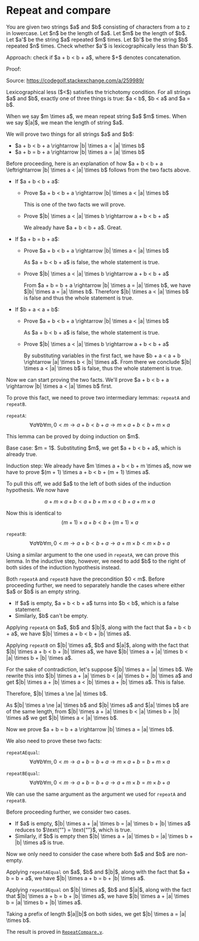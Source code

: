# Repeat and compare

You are given two strings \$a\$ and \$b\$ consisting of characters from a to z in lowercase. Let \$n\$ be the length of \$a\$. Let \$m\$ be the length of \$b\$. Let \$a'\$ be the string \$a\$ repeated \$m\$ times. Let \$b'\$ be the string \$b\$ repeated \$n\$ times. Check whether \$a'\$ is lexicographically less than \$b'\$.

Approach: check if \$a + b < b + a\$, where \$+\$ denotes concatenation.

Proof:

Source: https://codegolf.stackexchange.com/a/259989/

Lexicographical less (\$<\$) satisfies the trichotomy condition. For all strings \$a\$ and \$b\$, exactly one of three things is true: \$a < b\$, \$b < a\$ and \$a = b\$.

When we say \$m \times a\$, we mean repeat string \$a\$ \$m\$ times. When we say \$|a|\$, we mean the length of string \$a\$.

We will prove two things for all strings \$a\$ and \$b\$:

-   \$a + b < b + a \rightarrow |b| \times a < |a| \times b\$
-   \$a + b = b + a \rightarrow |b| \times a = |a| \times b\$

Before proceeding, here is an explanation of how \$a + b < b + a \leftrightarrow |b| \times a < |a| \times b\$ follows from the two facts above.

-   If \$a + b < b + a\$:

    -   Prove \$a + b < b + a \rightarrow |b| \times a < |a| \times b\$

        This is one of the two facts we will prove.

    -   Prove \$|b| \times a < |a| \times b \rightarrow a + b < b + a\$

        We already have \$a + b < b + a\$. Great.

-   If \$a + b = b + a\$:

    -   Prove \$a + b < b + a \rightarrow |b| \times a < |a| \times b\$

        As \$a + b < b + a\$ is false, the whole statement is true.

    -   Prove \$|b| \times a < |a| \times b \rightarrow a + b < b + a\$

        From \$a + b = b + a \rightarrow |b| \times a = |a| \times b\$, we have \$|b| \times a = |a| \times b\$. Therefore \$|b| \times a < |a| \times b\$ is false and thus the whole statement is true.

-   If \$b + a < a + b\$:

    -   Prove \$a + b < b + a \rightarrow |b| \times a < |a| \times b\$

        As \$a + b < b + a\$ is false, the whole statement is true.

    -   Prove \$|b| \times a < |a| \times b \rightarrow a + b < b + a\$

        By substituting variables in the first fact, we have \$b + a < a + b \rightarrow |a| \times b < |b| \times a\$. From there we conclude \$|b| \times a < |a| \times b\$ is false, thus the whole statement is true.

Now we can start proving the two facts. We'll prove \$a + b < b + a \rightarrow |b| \times a < |a| \times b\$ first.

To prove this fact, we need to prove two intermediary lemmas: `repeatA` and `repeatB`.

`repeatA`: $$\forall a\forall b\forall m, 0 < m \rightarrow a + b < b + a \rightarrow m \times a + b < b + m \times a$$

This lemma can be proved by doing induction on \$m\$.

Base case: \$m = 1\$. Substituting \$m\$, we get \$a + b < b + a\$, which is already true.

Induction step: We already have \$m \times a + b < b + m \times a\$, now we have to prove \$(m + 1) \times a + b < b + (m + 1) \times a\$.

To pull this off, we add \$a\$ to the left of both sides of the induction hypothesis. We now have

$$a + m \times a + b < a + b + m \times a < b + a + m \times a$$

Now this is identical to $$(m + 1) \times a + b < b + (m + 1) \times a$$

`repeatB`: $$\forall a\forall b\forall m, 0 < m \rightarrow a + b < b + a \rightarrow a + m \times b < m \times b + a$$

Using a similar argument to the one used in `repeatA`, we can prove this lemma. In the inductive step, however, we need to add \$b\$ to the right of both sides of the induction hypothesis instead.

Both `repeatA` and `repeatB` have the precondition \$0 < m\$. Before proceeding further, we need to separately handle the cases where either \$a\$ or \$b\$ is an empty string.

-   If \$a\$ is empty, \$a + b < b + a\$ turns into \$b < b\$, which is a false statement.
-   Similarly, \$b\$ can't be empty.

Applying `repeatA` on \$a\$, \$b\$ and \$|b|\$, along with the fact that \$a + b < b + a\$, we have \$|b| \times a + b < b + |b| \times a\$.

Applying `repeatB` on \$|b| \times a\$, \$b\$ and \$|a|\$, along with the fact that \$|b| \times a + b < b + |b| \times a\$, we have \$|b| \times a + |a| \times b < |a| \times b + |b| \times a\$.

For the sake of contradiction, let's suppose \$|b| \times a = |a| \times b\$. We rewrite this into \$|b| \times a + |a| \times b < |a| \times b + |b| \times a\$ and get \$|b| \times a + |b| \times a < |b| \times a + |b| \times a\$. This is false.

Therefore, \$|b| \times a \ne |a| \times b\$.

As \$|b| \times a \ne |a| \times b\$ and \$|b| \times a\$ and \$|a| \times b\$ are of the same length, from \$|b| \times a + |a| \times b < |a| \times b + |b| \times a\$ we get \$|b| \times a < |a| \times b\$.

Now we prove \$a + b = b + a \rightarrow |b| \times a = |a| \times b\$.

We also need to prove these two facts:

`repeatAEqual`: $$\forall a\forall b\forall m, 0 < m \rightarrow a + b = b + a \rightarrow m \times a + b = b + m \times a$$

`repeatBEqual`: $$\forall a\forall b\forall m, 0 < m \rightarrow a + b = b + a \rightarrow a + m \times b = m \times b + a$$

We can use the same argument as the argument we used for `repeatA` and `repeatB`.

Before proceeding further, we consider two cases.

-   If \$a\$ is empty, \$|b| \times a + |a| \times b = |a| \times b + |b| \times a\$ reduces to \$\text{“”} = \text{“”}\$, which is true.
-   Similarly, if \$b\$ is empty then \$|b| \times a + |a| \times b = |a| \times b + |b| \times a\$ is true.

Now we only need to consider the case where both \$a\$ and \$b\$ are non-empty.

Applying `repeatAEqual` on \$a\$, \$b\$ and \$|b|\$, along with the fact that \$a + b = b + a\$, we have \$|b| \times a + b = b + |b| \times a\$.

Applying `repeatBEqual` on \$|b| \times a\$, \$b\$ and \$|a|\$, along with the fact that \$|b| \times a + b = b + |b| \times a\$, we have \$|b| \times a + |a| \times b = |a| \times b + |b| \times a\$.

Taking a prefix of length \$|a||b|\$ on both sides, we get \$|b| \times a = |a| \times b\$.

The result is proved in [`RepeatCompare.v`](../theories/RepeatCompare.v).

